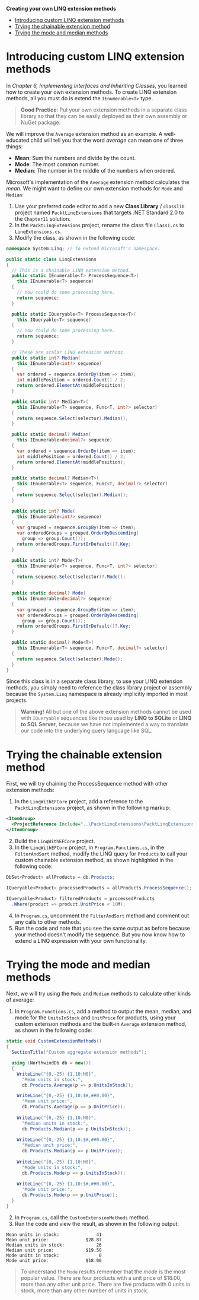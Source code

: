 **Creating your own LINQ extension methods**

- [Introducing custom LINQ extension methods](#introducing-custom-linq-extension-methods)
- [Trying the chainable extension method](#trying-the-chainable-extension-method)
- [Trying the mode and median methods](#trying-the-mode-and-median-methods)

# Introducing custom LINQ extension methods

In *Chapter 6, Implementing Interfaces and Inheriting Classes*, you learned how to create your own extension methods. To create LINQ extension methods, all you must do is extend the `IEnumerable<T>` type.

> **Good Practice**: Put your own extension methods in a separate class library so that they can be easily deployed as their own assembly or NuGet package.

We will improve the `Average` extension method as an example. A well-educated child will tell you that the word *average* can mean one of three things:
- **Mean**: Sum the numbers and divide by the count.
- **Mode**: The most common number.
- **Median**: The number in the middle of the numbers when ordered.

Microsoft's implementation of the `Average` extension method calculates the *mean*. We might want to define our own extension methods for `Mode` and `Median`:

1.	Use your preferred code editor to add a new **Class Library** / `classlib` project named `PacktLinqExtensions` that targets .NET Standard 2.0 to the `Chapter11` solution.
1.	In the `PacktLinqExtensions` project, rename the class file `Class1.cs` to `LinqExtensions.cs`.
2.	Modify the class, as shown in the following code:
```cs
namespace System.Linq; // To extend Microsoft's namespace.

public static class LinqExtensions
{
  // This is a chainable LINQ extension method.
  public static IEnumerable<T> ProcessSequence<T>(
    this IEnumerable<T> sequence)
  {
    // You could do some processing here.
    return sequence;
  }

  public static IQueryable<T> ProcessSequence<T>(
    this IQueryable<T> sequence)
  {
    // You could do some processing here.
    return sequence;
  }

  // These are scalar LINQ extension methods.
  public static int? Median(
    this IEnumerable<int?> sequence)
  {
    var ordered = sequence.OrderBy(item => item);
    int middlePosition = ordered.Count() / 2;
    return ordered.ElementAt(middlePosition);
  }

  public static int? Median<T>(
    this IEnumerable<T> sequence, Func<T, int?> selector)
  {
    return sequence.Select(selector).Median();
  }

  public static decimal? Median(
    this IEnumerable<decimal?> sequence)
  {
    var ordered = sequence.OrderBy(item => item);
    int middlePosition = ordered.Count() / 2;
    return ordered.ElementAt(middlePosition);
  }

  public static decimal? Median<T>(
    this IEnumerable<T> sequence, Func<T, decimal?> selector)
  {
    return sequence.Select(selector).Median();
  }

  public static int? Mode(
    this IEnumerable<int?> sequence)
  {
    var grouped = sequence.GroupBy(item => item);
    var orderedGroups = grouped.OrderByDescending(
      group => group.Count());
    return orderedGroups.FirstOrDefault()?.Key;
  }

  public static int? Mode<T>(
    this IEnumerable<T> sequence, Func<T, int?> selector)
  {
    return sequence.Select(selector)?.Mode();
  }

  public static decimal? Mode(
    this IEnumerable<decimal?> sequence)
  {
    var grouped = sequence.GroupBy(item => item);
    var orderedGroups = grouped.OrderByDescending(
      group => group.Count());
    return orderedGroups.FirstOrDefault()?.Key;
  }

  public static decimal? Mode<T>(
    this IEnumerable<T> sequence, Func<T, decimal?> selector)
  {
    return sequence.Select(selector).Mode();
  }
}
```

Since this class is in a separate class library, to use your LINQ extension methods, you simply need to reference the class library project or assembly because the `System.Linq` namespace is already implicitly imported in most projects.

> **Warning!** All but one of the above extension methods cannot be used with `IQueryable` sequences like those used by **LINQ to SQLite** or **LINQ to SQL Server**, because we have not implemented a way to translate our code into the underlying query language like SQL.

# Trying the chainable extension method

First, we will try chaining the ProcessSequence method with other extension methods:

1.	In the `LinqWithEFCore` project, add a reference to the `PacktLinqExtensions` project, as shown in the following markup:
```xml
<ItemGroup>
  <ProjectReference Include="..\PacktLinqExtensions\PacktLinqExtensions.csproj" />
</ItemGroup>
```

2.  Build the `LinqWithEFCore` project.
3.	In the `LinqWithEFCore` project, in `Program.Functions.cs`, in the `FilterAndSort` method, modify the LINQ query for `Products` to call your custom chainable extension method, as shown highlighted in the following code:
```cs
DbSet<Product> allProducts = db.Products;

IQueryable<Product> processedProducts = allProducts.ProcessSequence();

IQueryable<Product> filteredProducts = processedProducts
  .Where(product => product.UnitPrice < 10M);
```

4.	In `Program.cs`, uncomment the `FilterAndSort` method and comment out any calls to other methods.
5.	Run the code and note that you see the same output as before because your method doesn't modify the sequence. But you now know how to extend a LINQ expression with your own functionality.

# Trying the mode and median methods

Next, we will try using the `Mode` and `Median` methods to calculate other kinds of average:

1.	In `Program.Functions.cs`, add a method to output the mean, median, and mode for the `UnitsInStock` and `UnitPrice` for products, using your custom extension methods and the built-in `Average` extension method, as shown in the following code:
```cs
static void CustomExtensionMethods()
{
  SectionTitle("Custom aggregate extension methods");

  using (NorthwindDb db = new())
  {
    WriteLine("{0,-25} {1,10:N0}",
      "Mean units in stock:",
      db.Products.Average(p => p.UnitsInStock));

    WriteLine("{0,-25} {1,10:$#,##0.00}",
      "Mean unit price:",
      db.Products.Average(p => p.UnitPrice));
      
    WriteLine("{0,-25} {1,10:N0}", 
      "Median units in stock:",
      db.Products.Median(p => p.UnitsInStock));
      
    WriteLine("{0,-25} {1,10:$#,##0.00}", 
      "Median unit price:",
      db.Products.Median(p => p.UnitPrice));
      
    WriteLine("{0,-25} {1,10:N0}", 
      "Mode units in stock:",
      db.Products.Mode(p => p.UnitsInStock));
      
    WriteLine("{0,-25} {1,10:$#,##0.00}", 
      "Mode unit price:",
      db.Products.Mode(p => p.UnitPrice));
  }
}
```

2.	In `Program.cs`, call the `CustomExtensionMethods` method.
3.	Run the code and view the result, as shown in the following output:
```
Mean units in stock:              41
Mean unit price:              $28.87
Median units in stock:            26
Median unit price:            $19.50
Mode units in stock:               0
Mode unit price:              $18.00
```

> To understand the `Mode` results remember that the *mode* is the most popular value. There are four products with a unit price of $18.00, more than any other unit price. There are five products with 0 units in stock, more than any other number of units in stock.
